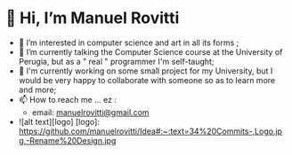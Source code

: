 # 👋 Hi, I’m Manuel Rovitti
- 👀 I’m interested in computer science and art in all its forms ;
- 🌱 I’m currently talking the Computer Science course at the University of Perugia, but as a " real " programmer I'm self-taught;
- 💞️ I'm currently working on some small project for my University, but I would be very happy to collaborate with someone so as to learn more and more;
- 📫 How to reach me ... ez : 
  -  email: manuelrovitti@gmail.com 
- ![alt text][logo]
[logo]: https://github.com/manuelrovitti/Idea#:~:text=34%20Commits-,Logo.jpg,-Rename%20Design.jpg
<!---
manuelrovitti/manuelrovitti is a ✨ special ✨ repository because its `README.md` (this file) appears on your GitHub profile.
You can click the Preview link to take a look at your changes.
--->
